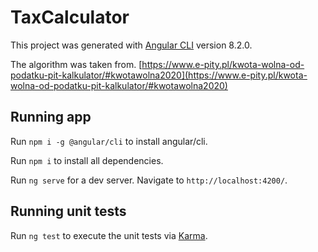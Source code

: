 # TaxCalculator

This project was generated with [Angular CLI](https://github.com/angular/angular-cli) version 8.2.0.

The algorithm was taken from. [https://www.e-pity.pl/kwota-wolna-od-podatku-pit-kalkulator/#kwotawolna2020](https://www.e-pity.pl/kwota-wolna-od-podatku-pit-kalkulator/#kwotawolna2020)

## Running app

Run `npm i -g @angular/cli` to install angular/cli.

Run `npm i` to install all dependencies.

Run `ng serve` for a dev server. Navigate to `http://localhost:4200/`.

## Running unit tests

Run `ng test` to execute the unit tests via [Karma](https://karma-runner.github.io).
